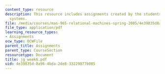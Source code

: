 ```yaml
---
content_type: resource
description: This resource includes assignments created by the students on collaborative
  systems.
file: /media/courses/mas-965-relational-machines-spring-2005/4e39835d8a964bda2de833229877b085_jg_week6.pdf
file_type: application/pdf
learning_resource_types:
- Assignments
ocw_type: OCWFile
parent_title: Assignments
parent_type: CourseSection
resourcetype: Document
title: jg_week6.pdf
uid: 4e39835d-8a96-4bda-2de8-33229877b085
---
```

